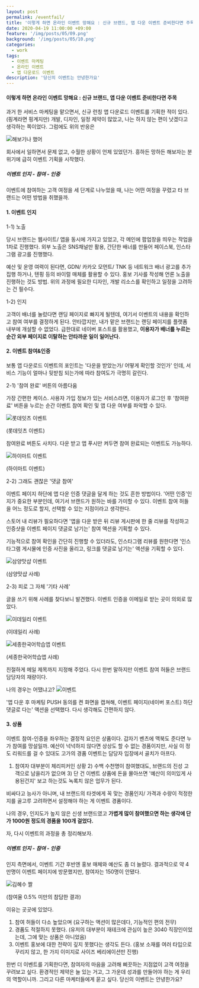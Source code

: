 ```yaml
---
layout: post
permalink: /eventfail/
title: '이렇게 하면 온라인 이벤트 망해요 : 신규 브랜드, 앱 다운 이벤트 준비한다면 주목'
date: 2020-04-19 11:00:00 +09:00
feature: '/img/posts/05/09.png'
background: '/img/posts/05/10.png'
categories:
  - work
tags:
  - 이벤트 마케팅
  - 온라인 이벤트
  - 앱 다운로드 이벤트
description: '당신의 이벤트는 안녕한가요'
---
```


#### 이렇게 하면 온라인 이벤트 망해요 : 신규 브랜드, 앱 다운 이벤트 준비한다면 주목 ####

과거 한 서비스 마케팅을 맡으면서, 신규 런칭 앱 다운로드 이벤트를 기획한 적이 있다.
(핑계라면 핑계지만) 개발, 디자인, 일정 제약이 많았고, 나는 하지 않는 편이 낫겠다고 생각하는 쪽이었다.
그럼에도 위의 반응은

![해보기나 했어](/img/posts/05/01.jpg)

회사에서 일하면서 문제 없고, 수월한 상황이 언제 있었던가. 흥하든 망하든 해보자는 분위기에 급히 이벤트 기획을 시작했다.

##### **이벤트 인지 - 참여 - 인증**

이벤트에 참여하는 고객 여정을 세 단계로 나누었을 때, 나는 어떤 여정을 꾸렸고 타 브랜드는 어떤 방법을 취했을까.

#### **1. 이벤트 인지**

1-1) 노출

당시 브랜드는 웹사이트/ 앱을 동시에 가지고 있었고, 각 메인에 팝업창을 띄우는 작업을 1차로 진행했다.
외부 노출은 SNS채널만 활용, 간단한 배너를 만들어 페이스북, 인스타그램 광고를 진행했다.

예산 및 운영 여력이 된다면, GDN/ 카카오 모먼트/ TNK 등 네트워크 배너 광고를 추가 집행 하거나, 텐핑 등의 바이럴 매체를 활용할 수 있다. 홍보 기사를 작성해 언론 노출을 진행하는 것도 방법.
위의 과정에 필요한 디자인, 개발 리소스를 확인하고 일정을 고려하는 건 필수다.

1-2) 인지

고객이 배너를 눌렀다면 랜딩 페이지로 빠지게 될텐데, 여기서 이벤트의 내용을 확인하고 참여 여부를 결정하게 된다. 안타깝지만, 내가 맡은 브랜드는 랜딩 페이지를 플랫폼 내부에 개설할 수 없었다. 급한대로 네이버 포스트를 활용했고, **이용자가 배너를 누르는 순간 외부 페이지로 이탈하는 안타까운 일이 일어난다.**

#### **2. 이벤트 참여&인증**

보통 앱 다운로드 이벤트의 포인트는 '다운을 받았는가/ 어떻게 확인할 것인가' 인데, 서비스 기능이 얼마나 뒷받침 되는가에 따라 참여도가 극명히 갈린다.

2-1) '참여 완료' 버튼의 아름다움

가장 간편한 케이스. 사용자 가입 정보가 있는 서비스라면, 이용자가 로그인 후 '참여완료' 버튼을 누르는 순간 이벤트 참여 확인 및 앱 다운 여부를 파악할 수 있다. 

![롯데잇츠 이벤트](/img/posts/05/02.JPG)

(롯데잇츠 이벤트)

참여완료 버튼도 사치다. 다운 받고 앱 푸시만 켜두면 참여 완료되는 이벤트도 가능하다.

![하이마트 이벤트](/img/posts/05/03.JPG)

(하이마트 이벤트)

2-2) 그래도 괜찮은 '댓글 참여'



이벤트 페이지 하단에 앱 다운 인증 댓글을 달게 하는 것도 흔한 방법이다. 
'어떤 인증'인지가 중요한 부분인데, 여기서 브랜드가 원하는 바를 가미할 수 있다. 이벤트 참여 허들을 어느 정도로 할지, 선택할 수 있는 지점이라고 생각한다. 

스토어 내 리뷰가 필요하다면
'앱을 다운 받은 뒤 리뷰 게시판에 한 줄 리뷰를 작성하고 인증샷을 이벤트 페이지 댓글로 남기는' 참여 액션을 기획할 수 있다.

기능적으로 참여 확인을 간단히 진행할 수 있더라도, 인스타그램 리뷰를 원한다면
'인스타그램 게시물에 인증 사진을 올리고, 링크를 댓글로 남기는' 액션을 기획할 수 있다.

![삼양맛샵 이벤트](/img/posts/05/04.JPG)

(삼양맛샵 사례)

2-3) 피로 그 자체 '기타 사례'

글을 쓰기 위해 사례를 찾다보니 발견했다. 이벤트 인증을 이메일로 받는 곳이 의외로 많았다.

![이데일리 이벤트](/img/posts/05/05.jpg)

(이데일리 사례)

![세종한국어학습앱 이벤트](/img/posts/05/06.JPG)

(세종한국어학습앱 사례)

친절하게 메일 제목까지 지정해 주었다. 다시 한번 말하지만 이벤트 참여 허들은 브랜드 담당자의 재량이다.

나의 경우는 어땠냐고?
![이벤트](/img/posts/05/07.JPG)

'앱 다운 후 마케팅 PUSH 동의를 켠 화면을 캡쳐해, 이벤트 페이지(네이버 포스트) 하단 댓글로 다는' 액션을 선택했다. 다시 생각해도 간편하지 않다.

#### **3. 상품**

이벤트 참여-인증을 좌우하는 결정적 요인은 상품이다. 갑자기 벤츠에 맥북도 준다면 누가 참여를 망설일까.
예산이 넉넉하지 않다면 상상도 할 수 없는 경품이지만, 사실 이 정도 리워드를 걸 수 있대도 고가의 경품 이벤트는 담당자 입장에서 골치가 아프다.

1) 참여자 대부분이 체리피커인 상황 2) 수백 수천명이 참여했대도, 브랜드의 진성 고객으로 남을리가 없으며 3) 단 건 이벤트 상품에 돈을 몰아쓰면 '예산이 의미있게 사용된건지' 보고 하는것도 녹록치 않은 업무가 된다.

비싸다고 능사가 아니며, 내 브랜드의 타겟에게 꼭 맞는 경품인지/ 가격과 수량이 적정한지를 골고루 고려하면서 설정해야 하는 게 이벤트 경품이다.

나의 경우, 인지도가 높지 않은 신생 브랜드였고 **가볍게 많이 참여했으면 하는 생각에 단가 1000원 정도의 경품을 100개 걸었다.**

자, 다시 이벤트의 과정을 총 정리해보자.

##### **이벤트 인지 - 참여 - 인증**

인지 측면에서, 이벤트 기간 후반엔 홍보 매체와 예산도 좀 더 늘렸다. 결과적으로 약 4만명이 이벤트 페이지에 방문했지만, 참여자는 150명이 안됐다.

![김혜수 짤](/img/posts/05/08.jpg)

(참여율 0.5% 미만의 참담한 결과)

이유는 곳곳에 있었다.

1. 참여 허들이 다소 높았으며 (요구하는 액션이 많은데다, 기능적인 편의 전무)
2. 경품도 적절하지 못했다. (유저의 대부분이 재테크에 관심이 높은 3040 직장인이었는데, 그에 맞는 상품은 아니었음)
3. 이벤트 홍보에 대한 전략이 깊지 못했다는 생각도 든다. (홍보 소재를 여러 타입으로 꾸리지 않고, 한 가지 이미지로 사이즈 베리에이션만 진행)

한번 더 이벤트를 기획한다면, 참여자의 마음을 고려해 삐끗하는 지점없이 고객 여정을 꾸려보고 싶다. 환경적인 제약은 늘 있는 거고, 그 가운데 성과를 만들어야 하는 게 우리의 역할이니까.
그리고 다른 마케터들에게 묻고 싶다. 당신의 이벤트는 안녕한가요? 